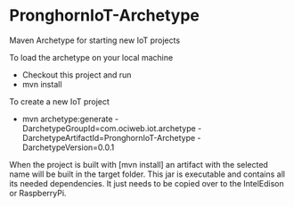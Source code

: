 # PronghornIoT-Archetype
Maven Archetype for starting new IoT projects

To load the archetype on your local machine

+ Checkout this project and run 
+ mvn install

To create a new IoT project

+ mvn archetype:generate -DarchetypeGroupId=com.ociweb.iot.archetype -DarchetypeArtifactId=PronghornIoT-Archetype -DarchetypeVersion=0.0.1

When the project is built with [mvn install] an artifact with the selected name will be built in the target folder.  This jar is executable and contains all its needed dependencies. It just needs to be copied over to the IntelEdison or RaspberryPi.